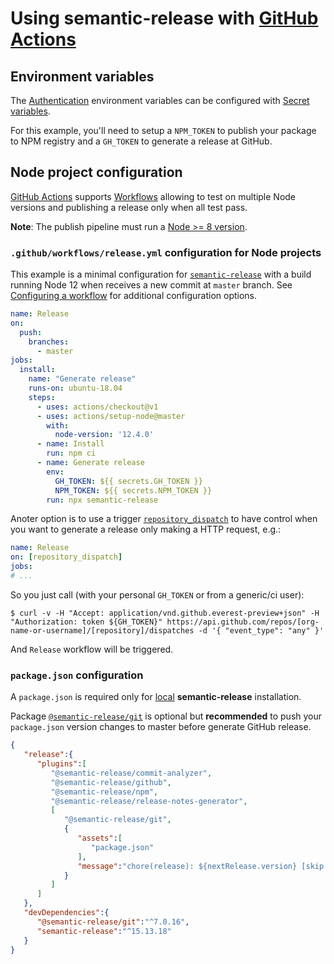 # Using semantic-release with [GitHub Actions](https://help.github.com/en/categories/automating-your-workflow-with-github-actions)

## Environment variables

The [Authentication](../usage/ci-configuration.md#authentication) environment variables can be configured with [Secret variables](https://help.github.com/en/articles/virtual-environments-for-github-actions#creating-and-using-secrets-encrypted-variables).

For this example, you'll need to setup a `NPM_TOKEN` to publish your package to NPM registry and a `GH_TOKEN` to generate a release at GitHub.

## Node project configuration

[GitHub Actions](https://github.com/features/actions) supports [Workflows](https://help.github.com/en/articles/configuring-workflows) allowing to test on multiple Node versions and publishing a release only when all test pass.

**Note**: The publish pipeline must run a [Node >= 8 version](../support/FAQ.md#why-does-semantic-release-require-node-version--83).

### `.github/workflows/release.yml` configuration for Node projects

This example is a minimal configuration for [`semantic-release`](https://github.com/semantic-release/semantic-release) with a build running Node 12 when receives a new commit at `master` branch. See [Configuring a workflow](https://help.github.com/en/articles/configuring-a-workflow) for additional configuration options.

```yaml
name: Release
on:
  push:
    branches:
      - master
jobs:
  install:
    name: "Generate release"
    runs-on: ubuntu-18.04
    steps:
      - uses: actions/checkout@v1
      - uses: actions/setup-node@master
        with:
          node-version: '12.4.0'
      - name: Install
        run: npm ci
      - name: Generate release
        env:
          GH_TOKEN: ${{ secrets.GH_TOKEN }}
          NPM_TOKEN: ${{ secrets.NPM_TOKEN }}
        run: npx semantic-release
```

Anoter option is to use a trigger [`repository_dispatch`](https://help.github.com/en/articles/events-that-trigger-workflows#external-events-repository_dispatch) to have control when you want to generate a release only making a HTTP request, e.g.:

```yaml
name: Release
on: [repository_dispatch]
jobs:
# ...
```

So you just call (with your personal `GH_TOKEN` or from a generic/ci user):

```
$ curl -v -H "Accept: application/vnd.github.everest-preview+json" -H "Authorization: token ${GH_TOKEN}" https://api.github.com/repos/[org-name-or-username]/[repository]/dispatches -d '{ "event_type": "any" }'
```

And `Release` workflow will be triggered.

### `package.json` configuration

A `package.json` is required only for [local](../usage/installation.md#local-installation) **semantic-release** installation.

Package [`@semantic-release/git`](https://github.com/semantic-release/git) is optional but **recommended** to push your `package.json` version changes to master before generate GitHub release.

```json
{
   "release":{
      "plugins":[
         "@semantic-release/commit-analyzer",
         "@semantic-release/github",
         "@semantic-release/npm",
         "@semantic-release/release-notes-generator",
         [
            "@semantic-release/git",
            {
               "assets":[
                  "package.json"
               ],
               "message":"chore(release): ${nextRelease.version} [skip ci]\n\n${nextRelease.notes}"
            }
         ]
      ]
   },
   "devDependencies":{
      "@semantic-release/git":"^7.0.16",
      "semantic-release":"^15.13.18"
   }
}
```
